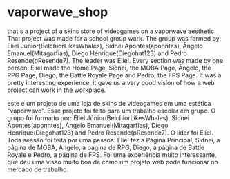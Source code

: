 # vaporwave_shop
that's a project of a skins store of videogames on a vaporwave aesthetic.
That project was made for a school group work.
The group was formed by: Eliel Júnior(BelchiorLikesWhales), Sidnei Apontes(aponntes), Ângelo Emanuel(Mitagarfias), Diego Henrique(Diegohat123) and Pedro Resende(pResende7). The leader was Eliel.
Every section was made by one person: Eliel made the Home Page, Sidnei, the MOBA Page, Ângelo, the RPG Page, Diego, the Battle Royale Page and Pedro, the FPS Page. 
It was a pretty interesting experience, it gave us a very good vision of how a web project can work in the workplace.


este é um projeto de uma loja de skins de videogames em uma estética "vaporwave".
Esse projeto foi feito para um trabalho escolar em grupo.
O grupo foi formado por: Eliel Júnior(BelchiorLikesWhales), Sidnei Apontes(aponntes), Ângelo Emanuel(Mitagarfias), Diego Henrique(Diegohat123) and Pedro Resende(pResende7). O líder foi Eliel.
Toda sessão foi feita por uma pessoa: Eliel fez a Página Principal, Sidnei, a página de MOBA, Ângelo, a página de RPG, Diego, a página de Battle Royale e Pedro, a página de FPS.
Foi uma experiência muito interessante, que deu uma visão muito boa de como um projeto web pode funcionar no mercado de trabalho.
